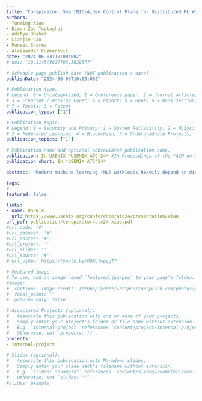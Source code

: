 ```yaml
---
title: "Conspirator: SmartNIC-Aided Control Plane for Distributed ML Workloads"
authors:
- Yunming Xiao
- Diman Zad Tootaghaj
- Aditya Dhakal
- Lianjie Cao
- Puneet Sharma
- Aleksandar Kuzmanovic
date: "2024-06-03T10:00:00Z"
# doi: "10.1145/3627703.3629577"

# Schedule page publish date (NOT publication's date).
publishDate: "2024-06-03T10:00:00Z"

# Publication type.
# Legend: 0 = Uncategorized; 1 = Conference paper; 2 = Journal article;
# 3 = Preprint / Working Paper; 4 = Report; 5 = Book; 6 = Book section;
# 7 = Thesis; 8 = Patent
publication_types: ["1"]

# Publication topic.
# Legend: 0 = Security and Privacy; 1 = System Reliability; 2 = MLSys; 
# 3 = Federated Learning; 4 = Blockchain; 5 = Undergraduate Projects;  6 = Uncategorized; 
publication_topics: ["1"]

# Publication name and optional abbreviated publication name.
publication: In USENIX *USENIX ATC'24* #In Proceedings of the *ACM on Measurement and Analysis of Computing Systems* 
publication_short: In *USENIX ATC'24*

abstract: "Modern machine learning (ML) workloads heavily depend on distributing tasks across clusters of server CPUs and specialized accelerators, such as GPUs and TPUs, to achieve optimal performance. Nonetheless, prior research has highlighted the inefficient utilization of computing resources in distributed ML, leading to suboptimal performance. This inefficiency primarily stems from CPU bottlenecks and suboptimal accelerator scheduling. Although numerous proposals have been put forward to address these issues individually, none have effectively tackled both inefficiencies simultaneously. In this paper, we introduce Conspirator, an innovative control plane design aimed at alleviating both bottlenecks by harnessing the enhanced computing capabilities of SmartNICs. Following the evolving role of SmartNICs, which have transitioned from their initial function of standard networking task offloading to serving as programmable connectors between disaggregated computing resources, Conspirator facilitates efficient data transfer without the involvement of host CPUs and hence circumvents the potential bottlenecks there. Conspirator further integrates a novel scheduling algorithm that takes into consideration of the heterogeneity of accelerators and adapts to changing workload dynamics, enabling the flexibility to mitigate the second bottleneck. Our evaluation demonstrates that Conspirator may provide a 15% end-to-end completion time reduction compared to RDMA-based alternatives while being 17% more cost-effective and 44% more power-efficient. Our proposed scheduler also helps to save 33% GPU hours compared to naive GPU-sharing schedulers by making close-to-optimal decisions while taking much less time than the optimal NP-Hard scheduler. "

tags:
#- 
featured: false

links:
- name: USENIX
  url: https://www.usenix.org/conference/atc24/presentation/xiao
url_pdf: publication/conspirator/atc24-xiao.pdf
#url_code: '#'
#url_dataset: '#'
#url_poster: '#'
#url_project: ''
#url_slides: ''
#url_source: '#'
# url_video: https://youtu.be/O0XLfwpqgTY

# Featured image
# To use, add an image named `featured.jpg/png` to your page's folder. 
#image:
#  caption: 'Image credit: [**Unsplash**](https://unsplash.com/photos/pLCdAaMFLTE)'
#  focal_point: ""
#  preview_only: false

# Associated Projects (optional).
#   Associate this publication with one or more of your projects.
#   Simply enter your project's folder or file name without extension.
#   E.g. `internal-project` references `content/project/internal-project/index.md`.
#   Otherwise, set `projects: []`.
projects:
- internal-project

# Slides (optional).
#   Associate this publication with Markdown slides.
#   Simply enter your slide deck's filename without extension.
#   E.g. `slides: "example"` references `content/slides/example/index.md`.
#   Otherwise, set `slides: ""`.
#slides: example

---
```

